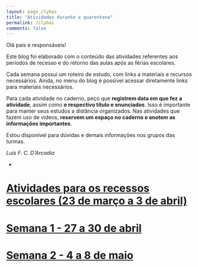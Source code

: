```yaml
---
layout: page_clybas
title: "Atividades durante a quarentena"
permalink: /clybas
comments: false
---
```


Olá pais e responsáveis!

Este blog foi elaborado com o conteúdo das atividades referentes aos períodos de recesso e do retorno das aulas após as férias escolares.

Cada semana possui um roteiro de estudo, com links a materiais e recursos necessários. Ainda, no menu do blog é possível acessar diretamente links para materiais necessários.

Para cada atividade no caderno, peço que **registrem data em que fez a atividade**, assim como **o respectivo título e enunciados**. Isso é importante para manter seus estudos a distância organizados. Nas atividades que fazem uso de vídeos, **reservem um espaço no caderno e anotem as informações importantes**.

Estou disponível para dúvidas e demais informações nos grupos das turmas.

*Luís F. C. D'Arcadia*

-

# [Atividades para os recessos escolares (23 de março a 3 de abril)]({{site.baseurl}}/clybas/recessos)
# [Semana 1 - 27 a 30 de abril]({{site.baseurl}}/clybas/semana_um)
# [Semana 2 - 4 a 8 de maio]({{site.baseurl}}/clybas/semana_dois)
